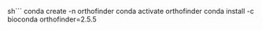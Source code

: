 sh```
conda create -n orthofinder
conda activate orthofinder
conda install -c bioconda orthofinder=2.5.5
```
